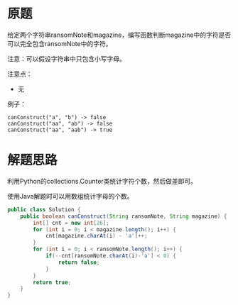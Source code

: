 # 原题
给定两个字符串ransomNote和magazine，编写函数判断magazine中的字符是否可以完全包含ransomNote中的字符。

注意：可以假设字符串中只包含小写字母。

注意点：

  - 无

例子：

```
canConstruct("a", "b") -> false
canConstruct("aa", "ab") -> false
canConstruct("aa", "aab") -> true
```

# 解题思路

利用Python的collections.Counter类统计字符个数，然后做差即可。

使用Java解题时可以用数组统计字母的个数。

```java
public class Solution {
    public boolean canConstruct(String ransomNote, String magazine) {
        int[] cnt = new int[26];
        for (int i = 0; i < magazine.length(); i++) {
            cnt[magazine.charAt(i) - 'a']++;
        }
        for (int i = 0; i < ransomNote.length(); i++) {
            if(--cnt[ransomNote.charAt(i)-'a'] < 0) {
                return false;
            }
        }
        return true;
    }
}
```

